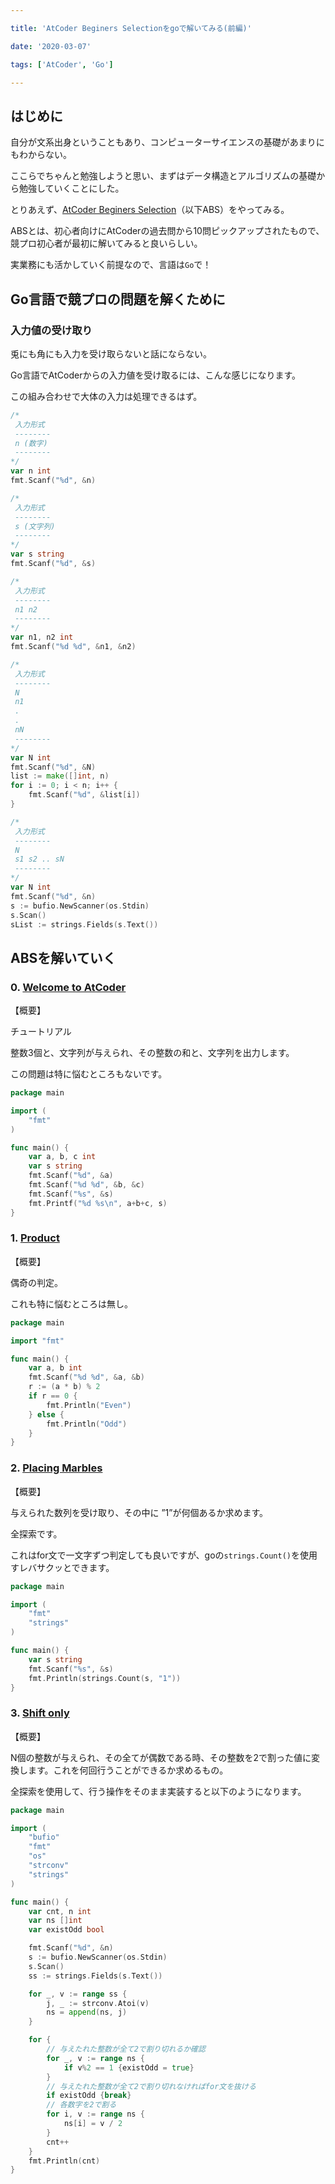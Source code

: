 ```yaml
---

title: 'AtCoder Beginers Selectionをgoで解いてみる(前編)'

date: '2020-03-07'

tags: ['AtCoder', 'Go']

---
```


## はじめに

自分が文系出身ということもあり、コンピューターサイエンスの基礎があまりにもわからない。

ここらでちゃんと勉強しようと思い、まずはデータ構造とアルゴリズムの基礎から勉強していくことにした。

とりあえず、[AtCoder Beginers Selection](https://atcoder.jp/contests/abs)（以下ABS）をやってみる。

ABSとは、初心者向けにAtCoderの過去問から10問ピックアップされたもので、競プロ初心者が最初に解いてみると良いらしい。

実業務にも活かしていく前提なので、言語は`Go`で！

## Go言語で競プロの問題を解くために

### 入力値の受け取り

兎にも角にも入力を受け取らないと話にならない。

Go言語でAtCoderからの入力値を受け取るには、こんな感じになります。

この組み合わせで大体の入力は処理できるはず。

```go
/*
 入力形式
 --------
 n (数字)
 --------
*/
var n int
fmt.Scanf("%d", &n)

/*
 入力形式
 --------
 s (文字列)
 --------
*/
var s string
fmt.Scanf("%d", &s)

/*
 入力形式
 --------
 n1 n2
 --------
*/
var n1, n2 int
fmt.Scanf("%d %d", &n1, &n2)

/*
 入力形式
 --------
 N
 n1
 .
 .
 nN
 --------
*/
var N int
fmt.Scanf("%d", &N)
list := make([]int, n)
for i := 0; i < n; i++ {
    fmt.Scanf("%d", &list[i])
}

/*
 入力形式
 --------
 N
 s1 s2 .. sN
 --------
*/
var N int
fmt.Scanf("%d", &n)
s := bufio.NewScanner(os.Stdin)
s.Scan()
sList := strings.Fields(s.Text())

```

## ABSを解いていく

### 0. [Welcome to AtCoder](https://atcoder.jp/contests/abs/tasks/practice_1)

【概要】

チュートリアル

整数3個と、文字列が与えられ、その整数の和と、文字列を出力します。

この問題は特に悩むところもないです。

```go
package main

import (
    "fmt"
)

func main() {
    var a, b, c int
    var s string
    fmt.Scanf("%d", &a)
    fmt.Scanf("%d %d", &b, &c)
    fmt.Scanf("%s", &s)
    fmt.Printf("%d %s\n", a+b+c, s)
}
```

### 1. [Product](https://atcoder.jp/contests/abs/tasks/abc086_a)

【概要】

偶奇の判定。

これも特に悩むところは無し。

```go
package main

import "fmt"

func main() {
    var a, b int
    fmt.Scanf("%d %d", &a, &b)
    r := (a * b) % 2
    if r == 0 {
        fmt.Println("Even")
    } else {
        fmt.Println("Odd")
    }
}
```

### 2. [Placing Marbles](https://atcoder.jp/contests/abs/tasks/abc081_a)

【概要】

与えられた数列を受け取り、その中に ”1”が何個あるか求めます。

全探索です。

これはfor文で一文字ずつ判定しても良いですが、goの`strings.Count()`を使用すレバサクッとできます。

```go
package main

import (
    "fmt"
    "strings"
)

func main() {
    var s string
    fmt.Scanf("%s", &s)
    fmt.Println(strings.Count(s, "1"))
}
```

### 3. [Shift only](https://atcoder.jp/contests/abs/tasks/abc081_a)

【概要】

N個の整数が与えられ、その全てが偶数である時、その整数を2で割った値に変換します。これを何回行うことができるか求めるもの。

全探索を使用して、行う操作をそのまま実装すると以下のようになります。

```go
package main

import (
    "bufio"
    "fmt"
    "os"
    "strconv"
    "strings"
)

func main() {
    var cnt, n int
    var ns []int
    var existOdd bool

    fmt.Scanf("%d", &n)
    s := bufio.NewScanner(os.Stdin)
    s.Scan()
    ss := strings.Fields(s.Text())

    for _, v := range ss {
        j, _ := strconv.Atoi(v)
        ns = append(ns, j)
    }

    for {
        // 与えたれた整数が全て2で割り切れるか確認
        for _, v := range ns {
            if v%2 == 1 {existOdd = true}
        }
        // 与えたれた整数が全て2で割り切れなければfor文を抜ける
        if existOdd {break}
        // 各数字を2で割る
        for i, v := range ns {
            ns[i] = v / 2
        }
        cnt++
    }
    fmt.Println(cnt)
}
```
